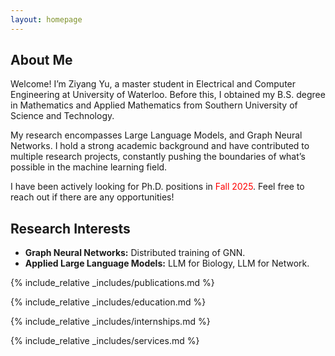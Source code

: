 ```yaml
---
layout: homepage
---
```


## About Me

Welcome! I’m Ziyang Yu, a master student in Electrical and Computer Engineering at University of Waterloo. Before this, I obtained my B.S. degree in Mathematics and Applied Mathematics from Southern University of Science and Technology.

My research encompasses Large Language Models, and Graph Neural Networks. I hold a strong academic background and have contributed to multiple research projects, constantly pushing the boundaries of what’s possible in the machine learning field.

I have been actively looking for Ph.D. positions in <t style="color:red;">Fall 2025</t>. Feel free to reach out if there are any opportunities!

## Research Interests

- **Graph Neural Networks:** Distributed training of GNN.
- **Applied Large Language Models:** LLM for Biology, LLM for Network.


<!-- ## News

- **[Feb. 2020]** Our paper about incremental learning is accepted to CVPR 2020.
- **[Feb. 2020]** We will host the ACM Multimedia Asia 2020 conference in Singapore!
- **[Sept. 2019]** Our paper about few-shot learning is accepted to NeurIPS 2019.
- **[Mar. 2019]** Our paper about few-shot learning is accepted to CVPR 2019. -->

{% include_relative _includes/publications.md %}

{% include_relative _includes/education.md %}

{% include_relative _includes/internships.md %}

{% include_relative _includes/services.md %}
